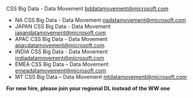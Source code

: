 CSS Big Data - Data Movement <bddatamovement@microsoft.com>
- NA CSS Big Data - Data Movement <nadatamovement@microsoft.com>
- JAPAN CSS Big Data - Data Movement <japandatamovement@microsoft.com>
- APAC CSS Big Data - Data Movement <apacdatamovement@microsoft.com>
- INDIA CSS Big Data - Data Movement <indiadatamovement@microsoft.com>
- EMEA CSS Big Data – Data Movement <emeadatamovement@microsoft.com>
- MT CSS Big Data – Data Movement <mtdatamovement@microsoft.com>

**For new hire, please join your regional DL instead of the WW one**
